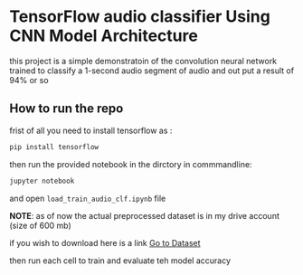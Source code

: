 # TensorFlow audio classifier Using CNN Model Architecture

this project is a simple demonstratoin of the convolution neural network trained to 
classify a 1-second audio segment of audio and out put a result of 94% or so 

## How to run the repo
 frist of all you need to install tensorflow as :
 
 ```powershell
 pip install tensorflow 
 ```
 
 then run the provided notebook in the dirctory in commmandline:
 
 ```powershell
 jupyter notebook
 ```
 
 and open `load_train_audio_clf.ipynb` file 
 
 **NOTE**:  as of now the actual preprocessed dataset is in my drive account (size of 600 mb)
 
 if you wish to download here is a link [Go to Dataset](https://drive.google.com/drive/folders/11lOyNAYxiwLjlaV15utlsx3jrRiah6nW?usp=sharing)
 
 then run each cell to train and evaluate teh model accuracy
